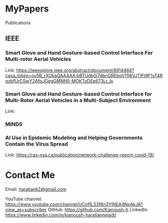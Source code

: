 # MyPapers
 Publications



## IEEE

### Smart Glove and Hand Gesture-based Control Interface For Multi-rotor Aerial Vehicles
Link: https://ieeexplore.ieee.org/abstract/document/8914464?casa_token=ov5B_rXOkaQAAAAA:bBTUdb0I7dbnGREbqV11l8VJTIFt9F1sT4RgzbfUrCSwY2AfpJGegGMNN5-MOKToDEe673Lr_Is


### Smart Glove and Hand Gesture-based Control Interface for Multi-Rotor Aerial Vehicles in a Multi-Subject Environment

Link: 





### MINDS

### AI Use in Epidemic Modeling and Helping Governments Contain the Virus Spread
Link: https://ras-nsa.ca/publication/network-challenge-report-covid-19/






# Contact Me

Email: haratiank2@gmail.com

YouTube channel: https://www.youtube.com/channel/UCvf9_53f6n3YjNEA4NxAkJA?view_as=subscriber
GitHub: https://github.com/Kianoush-h
LinkedIn: https://www.linkedin.com/in/kianoush-haratiannejadi/



